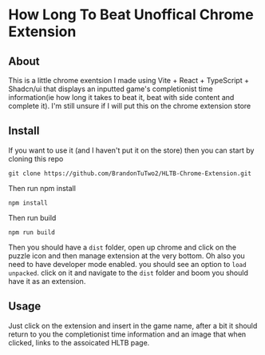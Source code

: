 #  How Long To Beat Unoffical Chrome Extension

## About
This is a little chrome exentsion I made using Vite + React + TypeScript + Shadcn/ui that displays an inputted game's completionist time information(ie how long it takes to beat it, beat with side content and complete it). I'm still unsure if I will put this on the chrome extension store

## Install
If you want to use it (and I haven't put it on the store) then you can start by cloning this repo
```
git clone https://github.com/BrandonTuTwo2/HLTB-Chrome-Extension.git
```
Then run npm install
```
npm install
```
Then run build
```
npm run build
```
Then you should have a `dist` folder, open up chrome and click on the puzzle icon and then manage extension at the very bottom. Oh also you need to have developer mode enabled. you should see an option to `load unpacked`. click on it and navigate to the `dist` folder and boom you should have it as an extension.

## Usage
Just click on the extension and insert in the game name, after a bit it should return to you the completionist time information and an image that when clicked, links to the assoicated HLTB page.

